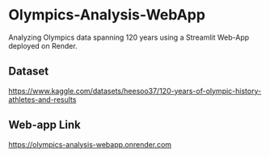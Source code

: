# Olympics-Analysis-WebApp
Analyzing Olympics data spanning 120 years using a Streamlit Web-App deployed on Render.  


## Dataset

https://www.kaggle.com/datasets/heesoo37/120-years-of-olympic-history-athletes-and-results  

## Web-app Link

https://olympics-analysis-webapp.onrender.com
